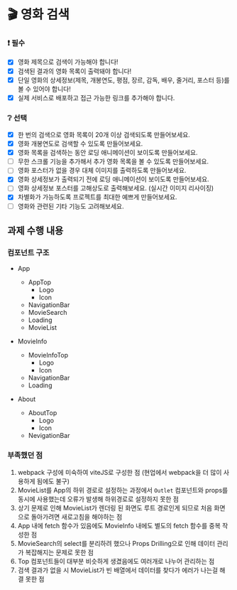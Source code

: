 # 🎬 영화 검색

### ❗ 필수

- [x] 영화 제목으로 검색이 가능해야 합니다!
- [x] 검색된 결과의 영화 목록이 출력돼야 합니다!
- [x] 단일 영화의 상세정보(제목, 개봉연도, 평점, 장르, 감독, 배우, 줄거리, 포스터 등)를 볼 수 있어야 합니다!
- [x] 실제 서비스로 배포하고 접근 가능한 링크를 추가해야 합니다.

### ❔ 선택

- [x] 한 번의 검색으로 영화 목록이 20개 이상 검색되도록 만들어보세요.
- [x] 영화 개봉연도로 검색할 수 있도록 만들어보세요.
- [x] 영화 목록을 검색하는 동안 로딩 애니메이션이 보이도록 만들어보세요.
- [ ] 무한 스크롤 기능을 추가해서 추가 영화 목록을 볼 수 있도록 만들어보세요.
- [ ] 영화 포스터가 없을 경우 대체 이미지를 출력하도록 만들어보세요.
- [x] 영화 상세정보가 출력되기 전에 로딩 애니메이션이 보이도록 만들어보세요.
- [ ] 영화 상세정보 포스터를 고해상도로 출력해보세요. (실시간 이미지 리사이징)
- [x] 차별화가 가능하도록 프로젝트를 최대한 예쁘게 만들어보세요.
- [ ] 영화와 관련된 기타 기능도 고려해보세요.

## 과제 수행 내용

### 컴포넌트 구조

- App

  - AppTop
    - Logo
    - Icon
  - NavigationBar
  - MovieSearch
  - Loading
  - MovieList

- MovieInfo

  - MovieInfoTop
    - Logo
    - Icon
  - NavigationBar
  - Loading

- About
  - AboutTop
    - Logo
    - Icon
  - NevigationBar

### 부족했던 점

1. webpack 구성에 미숙하여 viteJS로 구성한 점 (현업에서 webpack을 더 많이 사용하게 됨에도 불구)
1. MovieList를 App의 하위 경로로 설정하는 과정에서 `Outlet` 컴포넌트와 props를 동시에 사용했는데 오류가 발생해 하위경로로 설정하지 못한 점
1. 상기 문제로 인해 MovieList가 렌더링 된 화면도 루트 경로인게 되므로 처음 화면으로 돌아가려면 새로고침을 해야하는 점
1. App 내에 fetch 함수가 있음에도 MovieInfo 내에도 별도의 fetch 함수를 중복 작성한 점
1. MovieSearch의 select를 분리하려 했으나 Props Drilling으로 인해 데이터 관리가 복잡해지는 문제로 못한 점
1. Top 컴포넌트들이 대부분 비슷하게 생겼음에도 여러개로 나누어 관리하는 점
1. 검색 결과가 없을 시 MovieList가 빈 배열에서 데이터를 찾다가 에러가 나는걸 해결 못한 점
